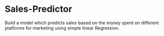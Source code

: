 # Sales-Predictor
Build a model which predicts sales based on the money spent on different platforms for marketing using simple linear Regression.

